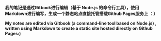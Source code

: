 **我的笔记是通过Gitbook进行编辑（基于 Node.js 的命令行工具），使用 Markdown进行编写，生成一个静态站点直接托管搭载Github Pages服务上 ：）**

**My notes are edited via Gitbook (a command-line tool based on Node.js) , written using Markdown to create a static site hosted directly on Github Pages:)**
